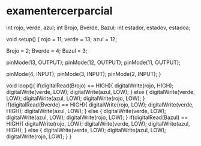 # examentercerparcial
int rojo, verde, azul;
int Brojo, Bverde, Bazul;
int estador, estadov, estadoa;

void setup()
{
  rojo = 11;
  verde = 13;
  azul = 12;
  
  Brojo = 2;
  Bverde = 4;
  Bazul = 3;
  
  pinMode(13, OUTPUT);
  pinMode(12, OUTPUT);
  pinMode(11, OUTPUT);
  
  pinMode(4, INPUT);
  pinMode(3, INPUT);
  pinMode(2, INPUT);
}

void loop(){
  if(digitalRead(Brojo) == HIGH){
    digitalWrite(rojo, HIGH);
    digitalWrite(verde, LOW);
    digitalWrite(azul, LOW);
  } 
  else {
    digitalWrite(verde, LOW);
    digitalWrite(azul, LOW);
    digitalWrite(rojo, LOW);
  }
    if(digitalRead(Bverde) == HIGH){
    digitalWrite(rojo, LOW);
    digitalWrite(verde, HIGH);
    digitalWrite(azul, LOW);
  }
   else {
    digitalWrite(verde, LOW);
    digitalWrite(azul, LOW);
    digitalWrite(rojo, LOW);
  }
    if(digitalRead(Bazul) == HIGH){
    digitalWrite(rojo, LOW);
    digitalWrite(verde, LOW);
    digitalWrite(azul, HIGH);
  }
   else {
    digitalWrite(verde, LOW);
    digitalWrite(azul, LOW);
    digitalWrite(rojo, LOW);
  }
}
